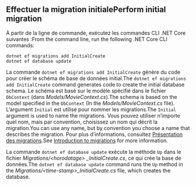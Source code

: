 <a name="cli"></a>
## <a name="perform-initial-migration"></a><span data-ttu-id="228e2-101">Effectuer la migration initiale</span><span class="sxs-lookup"><span data-stu-id="228e2-101">Perform initial migration</span></span>

<span data-ttu-id="228e2-102">À partir de la ligne de commande, exécutez les commandes CLI .NET Core suivantes :</span><span class="sxs-lookup"><span data-stu-id="228e2-102">From the command line, run the following .NET Core CLI commands:</span></span>

```console
dotnet ef migrations add InitialCreate
dotnet ef database update
```

<span data-ttu-id="228e2-103">La commande `dotnet ef migrations add InitialCreate` génère du code pour créer le schéma de base de données initial.</span><span class="sxs-lookup"><span data-stu-id="228e2-103">The `dotnet ef migrations add InitialCreate` command generates code to create the initial database schema.</span></span> <span data-ttu-id="228e2-104">Le schéma est basé sur le modèle spécifié dans le fichier `DbContext` (dans *Models/MovieContext.cs*).</span><span class="sxs-lookup"><span data-stu-id="228e2-104">The schema is based on the model specified in the `DbContext` (In the *Models/MovieContext.cs* file).</span></span> <span data-ttu-id="228e2-105">L’argument `Initial` est utilisé pour nommer les migrations.</span><span class="sxs-lookup"><span data-stu-id="228e2-105">The `Initial` argument is used to name the migrations.</span></span> <span data-ttu-id="228e2-106">Vous pouvez utiliser n’importe quel nom, mais par convention, choisissez un nom qui décrit la migration.</span><span class="sxs-lookup"><span data-stu-id="228e2-106">You can use any name, but by convention you choose a name that describes the migration.</span></span> <span data-ttu-id="228e2-107">Pour plus d’informations, consultez [Présentation des migrations](xref:data/ef-mvc/migrations#introduction-to-migrations).</span><span class="sxs-lookup"><span data-stu-id="228e2-107">See [Introduction to migrations](xref:data/ef-mvc/migrations#introduction-to-migrations) for more information.</span></span>

<span data-ttu-id="228e2-108">La commande `dotnet ef database update` exécute la méthode `Up` dans le fichier *Migrations/\<horodatage> _InitialCreate.cs*, ce qui crée la base de données.</span><span class="sxs-lookup"><span data-stu-id="228e2-108">The `dotnet ef database update` command runs the `Up` method in the *Migrations/\<time-stamp>_InitialCreate.cs* file, which creates the database.</span></span>